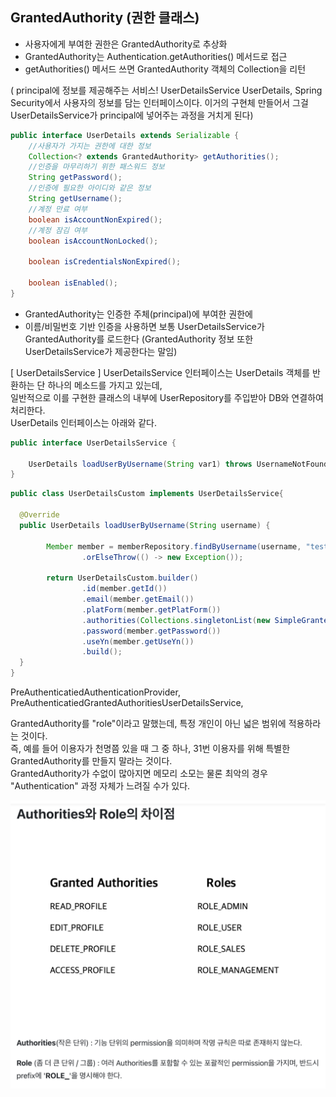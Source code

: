 ## GrantedAuthority (권한 클래스)

- 사용자에게 부여한 권한은 GrantedAuthority로 추상화
- GrantedAuthority는 Authentication.getAuthorities() 메서드로 접근
- getAuthorities() 메서드 쓰면 GrantedAuthority 객체의 Collection을 리턴

(
principal에 정보를 제공해주는 서비스! UserDetailsService
UserDetails, Spring Security에서 사용자의 정보를 담는 인터페이스이다.
이거의 구현체 만들어서 그걸 UserDetailsService가 principal에 넣어주는 과정을 거치게 된다)

```java
public interface UserDetails extends Serializable {
	//사용자가 가지는 권한에 대한 정보
	Collection<? extends GrantedAuthority> getAuthorities();
	//인증을 마무리하기 위한 패스워드 정보
	String getPassword();
	//인증에 필요한 아이디와 같은 정보
	String getUsername();
	//계정 만료 여부
	boolean isAccountNonExpired();
	//계정 잠김 여부
	boolean isAccountNonLocked();

	boolean isCredentialsNonExpired();

	boolean isEnabled();
}
```

- GrantedAuthority는 인증한 주체(principal)에 부여한 권한에
- 이름/비밀번호 기반 인증을 사용하면 보통 UserDetailsService가 GrantedAuthority를 로드한다
  (GrantedAuthority 정보 또한 UserDetailsService가 제공한다는 말임)

[ UserDetailsService ]
UserDetailsService 인터페이스는 UserDetails 객체를 반환하는 단 하나의 메소드를 가지고 있는데,  
일반적으로 이를 구현한 클래스의 내부에 UserRepository를 주입받아 DB와 연결하여 처리한다.  
UserDetails 인터페이스는 아래와 같다.

```java
public interface UserDetailsService {

    UserDetails loadUserByUsername(String var1) throws UsernameNotFoundException;
}
```

```java
public class UserDetailsCustom implements UserDetailsService{

  @Override
  public UserDetails loadUserByUsername(String username) {

        Member member = memberRepository.findByUsername(username, "test")
                .orElseThrow(() -> new Exception());

        return UserDetailsCustom.builder()
                .id(member.getId())
                .email(member.getEmail())
                .platForm(member.getPlatForm())
                .authorities(Collections.singletonList(new SimpleGrantedAuthority(member.getRole().getKey())))
                .password(member.getPassword())
                .useYn(member.getUseYn())
                .build();
  }
}
```

PreAuthenticatiedAuthenticationProvider,
PreAuthenticatiedGrantedAuthoritiesUserDetailsService,

GrantedAuthority를 "role"이라고 말했는데, 특정 개인이 아닌 넓은 범위에 적용하라는 것이다.  
즉, 예를 들어 이용자가 천명쯤 있을 때 그 중 하나, 31번 이용자를 위해 특별한 GrantedAuthority를 만들지 말라는 것이다.  
GrantedAuthority가 수없이 많아지면 메모리 소모는 물론 최악의 경우 "Authentication" 과정 자체가 느려질 수가 있다.

![authoritiesRole](img/authoritiesRole.png)
